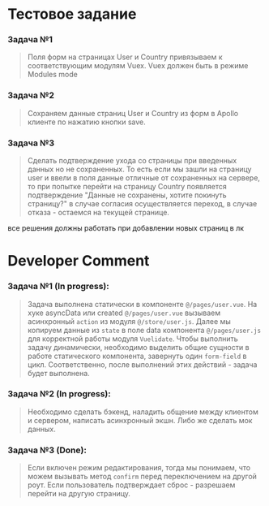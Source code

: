 # Тестовое задание

### Задача №1
> Поля форм на страницах User и Country привязываем к соответствующим модулям Vuex. Vuex должен быть в режиме Modules mode
### Задача №2
> Cохраняем данные страниц User и Country из форм в Apollo клиенте по нажатию кнопки save.
### Задача №3
> Сделать подтверждение ухода со страницы при введенных данных но не сохраненных.
>То есть если мы зашли на страницу user и ввели в поля данные отличные от сохраненных на сервере, то при попытке перейти на страницу Country появляется подтверждение "Данные не сохранены, хотите покинуть страницу?"
>в случае согласия осуществляется переход, в случае отказа - остаемся на текущей странице. 

все решения должны работать при добавлении новых страниц в лк

# Developer Comment
### Задача №1 (In progress):
> Задача выполнена статически в компоненте `@/pages/user.vue`.
> На хуке asyncData или created `@/pages/user.vue` вызываем асинхронный `action` из модуля `@/store/user.js`. Далее мы копируем данные из `state` в поле data компонента `@/pages/user.js` для корректной работы модуля `Vuelidate`.
> Чтобы выполнить задачу динамически, необходимо выделить общие сущности в работе статического компонента, завернуть один `form-field` в цикл. Соответственно, после выполнений этих действий - задача будет выполнена.
### Задача №2 (In progress):
> Необходимо сделать бэкенд, наладить общение между клиентом и сервером, написать асинхронный экшн.
> Либо же сделать мок данных.
### Задача №3 (Done):
> Если включен режим редактирования, тогда мы понимаем, что можем вызывать метод `confirm` перед переключением на другой роут. 
> Если пользователь подтверждает сброс - разрешаем перейти на другую страницу.
